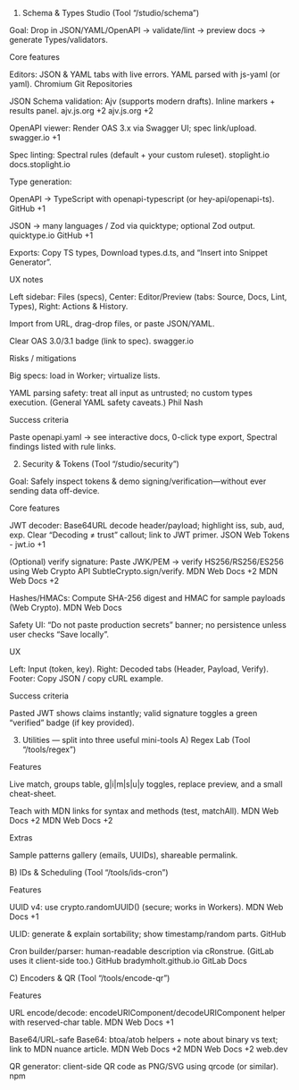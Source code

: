 1) Schema & Types Studio (Tool “/studio/schema”)

Goal: Drop in JSON/YAML/OpenAPI → validate/lint → preview docs → generate Types/validators.

Core features

Editors: JSON & YAML tabs with live errors. YAML parsed with js-yaml (or yaml). 
Chromium Git Repositories

JSON Schema validation: Ajv (supports modern drafts). Inline markers + results panel. 
ajv.js.org
+2
ajv.js.org
+2

OpenAPI viewer: Render OAS 3.x via Swagger UI; spec link/upload. 
swagger.io
+1

Spec linting: Spectral rules (default + your custom ruleset). 
stoplight.io
docs.stoplight.io

Type generation:

OpenAPI → TypeScript with openapi-typescript (or hey-api/openapi-ts). 
GitHub
+1

JSON → many languages / Zod via quicktype; optional Zod output. 
quicktype.io
GitHub
+1

Exports: Copy TS types, Download types.d.ts, and “Insert into Snippet Generator”.

UX notes

Left sidebar: Files (specs), Center: Editor/Preview (tabs: Source, Docs, Lint, Types), Right: Actions & History.

Import from URL, drag-drop files, or paste JSON/YAML.

Clear OAS 3.0/3.1 badge (link to spec). 
swagger.io

Risks / mitigations

Big specs: load in Worker; virtualize lists.

YAML parsing safety: treat all input as untrusted; no custom types execution. (General YAML safety caveats.) 
Phil Nash

Success criteria

Paste openapi.yaml → see interactive docs, 0-click type export, Spectral findings listed with rule links.

2) Security & Tokens (Tool “/studio/security”)

Goal: Safely inspect tokens & demo signing/verification—without ever sending data off-device.

Core features

JWT decoder: Base64URL decode header/payload; highlight iss, sub, aud, exp. Clear “Decoding ≠ trust” callout; link to JWT primer. 
JSON Web Tokens - jwt.io
+1

(Optional) verify signature: Paste JWK/PEM → verify HS256/RS256/ES256 using Web Crypto API SubtleCrypto.sign/verify. 
MDN Web Docs
+2
MDN Web Docs
+2

Hashes/HMACs: Compute SHA-256 digest and HMAC for sample payloads (Web Crypto). 
MDN Web Docs

Safety UI: “Do not paste production secrets” banner; no persistence unless user checks “Save locally”.

UX

Left: Input (token, key). Right: Decoded tabs (Header, Payload, Verify). Footer: Copy JSON / copy cURL example.

Success criteria

Pasted JWT shows claims instantly; valid signature toggles a green “verified” badge (if key provided).

3) Utilities — split into three useful mini-tools
A) Regex Lab (Tool “/tools/regex”)

Features

Live match, groups table, g|i|m|s|u|y toggles, replace preview, and a small cheat-sheet.

Teach with MDN links for syntax and methods (test, matchAll). 
MDN Web Docs
+2
MDN Web Docs
+2

Extras

Sample patterns gallery (emails, UUIDs), shareable permalink.

B) IDs & Scheduling (Tool “/tools/ids-cron”)

Features

UUID v4: use crypto.randomUUID() (secure; works in Workers). 
MDN Web Docs
+1

ULID: generate & explain sortability; show timestamp/random parts. 
GitHub

Cron builder/parser: human-readable description via cRonstrue. (GitLab uses it client-side too.) 
GitHub
bradymholt.github.io
GitLab Docs

C) Encoders & QR (Tool “/tools/encode-qr”)

Features

URL encode/decode: encodeURIComponent/decodeURIComponent helper with reserved-char table. 
MDN Web Docs
+1

Base64/URL-safe Base64: btoa/atob helpers + note about binary vs text; link to MDN nuance article. 
MDN Web Docs
+2
MDN Web Docs
+2
web.dev

QR generator: client-side QR code as PNG/SVG using qrcode (or similar). 
npm